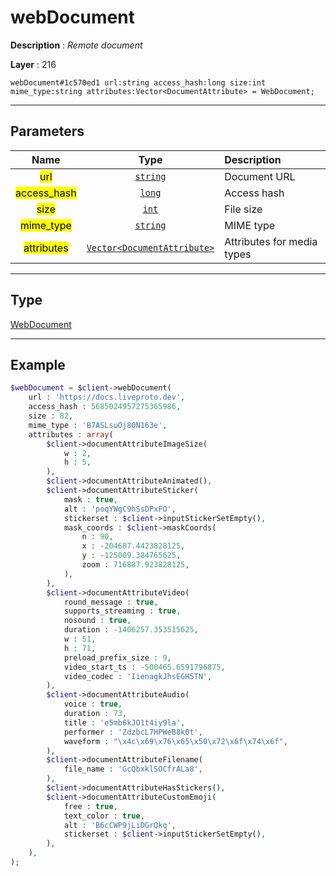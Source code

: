 # webDocument

**Description** : *Remote document*

**Layer** : 216

```tl
webDocument#1c570ed1 url:string access_hash:long size:int mime_type:string attributes:Vector<DocumentAttribute> = WebDocument;
```

---

## Parameters

| Name | Type | Description |
| :---: | :---: | :--- |
| <mark>url</mark> | [`string`](type/string) | Document URL |
| <mark>access_hash</mark> | [`long`](type/long) | Access hash |
| <mark>size</mark> | [`int`](type/int) | File size |
| <mark>mime_type</mark> | [`string`](type/string) | MIME type |
| <mark>attributes</mark> | [`Vector<DocumentAttribute>`](type/DocumentAttribute) | Attributes for media types |

---

## Type

[WebDocument](type/WebDocument)

---

## Example

```php
$webDocument = $client->webDocument(
	url : 'https://docs.liveproto.dev',
	access_hash : 5685024957275365986,
	size : 82,
	mime_type : 'B7ASLsuOj80N163e',
	attributes : array(
		$client->documentAttributeImageSize(
			w : 2,
			h : 5,
		),
		$client->documentAttributeAnimated(),
		$client->documentAttributeSticker(
			mask : true,
			alt : 'poqYWgC9hSsDPxFO',
			stickerset : $client->inputStickerSetEmpty(),
			mask_coords : $client->maskCoords(
				n : 90,
				x : -204687.4423828125,
				y : -125009.384765625,
				zoom : 716887.923828125,
			),
		),
		$client->documentAttributeVideo(
			round_message : true,
			supports_streaming : true,
			nosound : true,
			duration : -1406257.353515625,
			w : 51,
			h : 71,
			preload_prefix_size : 9,
			video_start_ts : -500465.6591796875,
			video_codec : 'IienagkJhsEGH5TN',
		),
		$client->documentAttributeAudio(
			voice : true,
			duration : 73,
			title : 'e5mb6kJO1t4iy9la',
			performer : 'ZdzbcL7HPWeB8k0t',
			waveform : "\x4c\x69\x76\x65\x50\x72\x6f\x74\x6f",
		),
		$client->documentAttributeFilename(
			file_name : 'GcQbxklSOCfrALa8',
		),
		$client->documentAttributeHasStickers(),
		$client->documentAttributeCustomEmoji(
			free : true,
			text_color : true,
			alt : 'B6cCWP9jLiDGrQkq',
			stickerset : $client->inputStickerSetEmpty(),
		),
	),
);
```